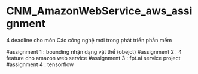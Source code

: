 # CNM_AmazonWebService_aws_assignment
4 deadline cho môn Các công nghệ mới trong phát triển phần mềm

#assignment 1 : bounding nhận dạng vật thể (obejct)
#assignment 2 : 4 feature cho amazon web service
#assignment 3 : fpt.ai service project
#assignment 4 : tensorflow
